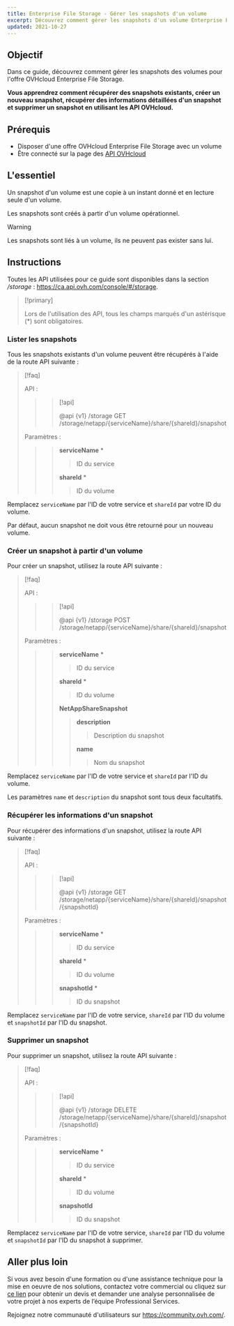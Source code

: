```yaml
---
title: Enterprise File Storage - Gérer les snapshots d'un volume
excerpt: Découvrez comment gérer les snapshots d'un volume Enterprise File Storage en utilisant les API OVHcloud
updated: 2021-10-27
---
```


## Objectif

Dans ce guide, découvrez comment gérer les snapshots des volumes pour l'offre OVHcloud Enterprise File Storage.

**Vous apprendrez comment récupérer des snapshots existants, créer un nouveau snapshot, récupérer des informations détaillées d'un snapshot et supprimer un snapshot en utilisant les API OVHcloud.**

## Prérequis

- Disposer d'une offre OVHcloud Enterprise File Storage avec un volume
- Être connecté sur la page des [API OVHcloud](https://ca.api.ovh.com/)

## L'essentiel

Un snapshot d'un volume est une copie à un instant donné et en lecture seule d'un volume.

Les snapshots sont créés à partir d'un volume opérationnel.

> [!warning]
>
> Les snapshots sont liés à un volume, ils ne peuvent pas exister sans lui.
>

## Instructions

Toutes les API utilisées pour ce guide sont disponibles dans la section */storage* : <https://ca.api.ovh.com/console/#/storage>.

> [!primary]
>
> Lors de l'utilisation des API, tous les champs marqués d'un astérisque (\*) sont obligatoires.
>

### Lister les snapshots

Tous les snapshots existants d'un volume peuvent être récupérés à l'aide de la route API suivante :

> [!faq]
>
> API :
>
>> > [!api]
>> >
>> > @api {v1} /storage GET /storage/netapp/{serviceName}/share/{shareId}/snapshot
>>
>>
>
> Paramètres :
>
>> > **serviceName** *
>> >
>> >> ID du service
>> >
>> > **shareId** *
>> >
>> >> ID du volume
>

Remplacez `serviceName` par l'ID de votre service et `shareId` par votre ID du volume.

Par défaut, aucun snapshot ne doit vous être retourné pour un nouveau volume.

### Créer un snapshot à partir d'un volume

Pour créer un snapshot, utilisez la route API suivante :

> [!faq]
>
> API :
>
>> > [!api]
>> >
>> > @api {v1} /storage POST /storage/netapp/{serviceName}/share/{shareId}/snapshot
>> >
>>
>
> Paramètres :
>
>> > **serviceName** *
>> >
>> >> ID du service
>> >
>> > **shareId** *
>> >
>> >> ID du volume
>> >
>> > **NetAppShareSnapshot**
>> >
>> >> **description**
>> >>
>> >> > Description du snapshot
>> >>
>> >> **name**
>> >>
>> >> > Nom du snapshot
>

Remplacez `serviceName` par l'ID de votre service et `shareId` par l'ID du volume.

Les paramètres `name` et `description` du snapshot sont tous deux facultatifs.

### Récupérer les informations d'un snapshot

Pour récupérer des informations d'un snapshot, utilisez la route API suivante :

> [!faq]
>
> API :
>
>> > [!api]
>> >
>> > @api {v1} /storage GET /storage/netapp/{serviceName}/share/{shareId}/snapshot/{snapshotId}
>>
>>
>
> Paramètres :
>
>> > **serviceName** *
>> >
>> >> ID du service
>> >
>> > **shareId** *
>> >
>> >> ID du volume
>> >
>> > **snapshotId** *
>> >
>> >> ID du snapshot
>

Remplacez `serviceName` par l'ID de votre service, `shareId` par l'ID du volume et `snapshotId` par l'ID du snapshot.

### Supprimer un snapshot

Pour supprimer un snapshot, utilisez la route API suivante :

> [!faq]
>
> API :
>
>> > [!api]
>> >
>> > @api {v1} /storage DELETE /storage/netapp/{serviceName}/share/{shareId}/snapshot/{snapshotId}
>>
>>
>
> Paramètres :
>
>> > **serviceName** *
>> >
>> >> ID du service
>> >
>> > **shareId** *
>> >
>> >> ID du volume
>> >
>> > **snapshotId**
>> >
>> >> ID du snapshot
>

Remplacez `serviceName` par l'ID de votre service, `shareId` par l'ID du volume et `snapshotId` par l'ID du snapshot à supprimer.

## Aller plus loin

Si vous avez besoin d'une formation ou d'une assistance technique pour la mise en oeuvre de nos solutions, contactez votre commercial ou cliquez sur [ce lien](https://www.ovhcloud.com/fr-ca/professional-services/) pour obtenir un devis et demander une analyse personnalisée de votre projet à nos experts de l’équipe Professional Services.

Rejoignez notre communauté d'utilisateurs sur <https://community.ovh.com/>.
